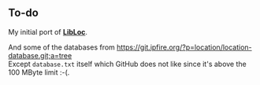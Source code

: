 ## To-do

My initial port of **[LibLoc](https://git.ipfire.org/pub/git/location/libloc.git)**.<br>

And some of the databases from https://git.ipfire.org/?p=location/location-database.git;a=tree <br>
Except `database.txt` itself which GitHub does not like since it's above the 100 MByte limit :-(.







